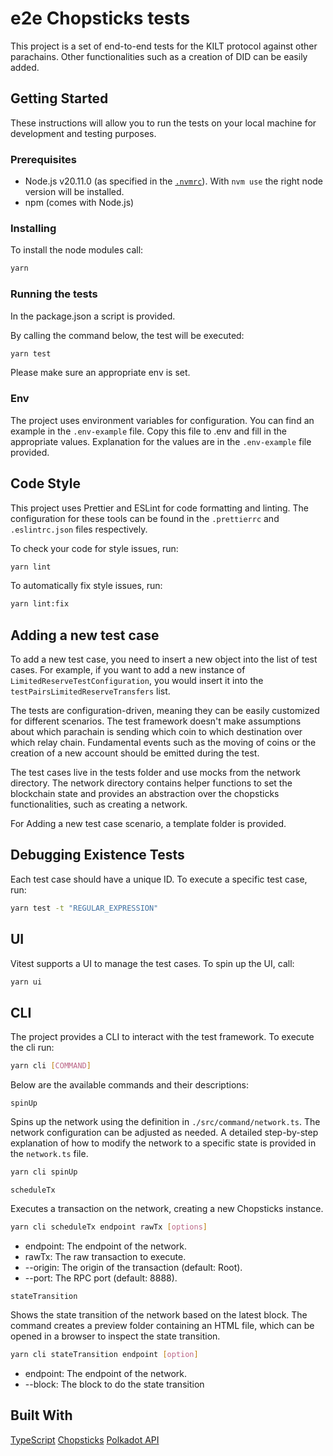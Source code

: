 # e2e Chopsticks tests

This project is a set of end-to-end tests for the KILT protocol against other parachains.
Other functionalities such as a creation of DID can be easily added.

## Getting Started

These instructions will allow you to run the tests on your local machine for development and testing purposes.

### Prerequisites

- Node.js v20.11.0 (as specified in the [`.nvmrc`](https://github.com/nvm-sh/nvm)). With `nvm use` the right node version will be installed.
- npm (comes with Node.js)

### Installing

To install the node modules call:

```sh
yarn 
```

### Running the tests

In the package.json a script is provided.

By calling the command below, the test will be executed:

```sh
yarn test 
```

Please make sure an appropriate env is set.

### Env

The project uses environment variables for configuration.
You can find an example in the `.env-example` file. Copy this file to
.env and fill in the appropriate values.
Explanation for the values are in the `.env-example` file provided.

## Code Style

This project uses Prettier and ESLint for code formatting and linting.
The configuration for these tools can be found in the `.prettierrc` and `.eslintrc.json` files respectively.

To check your code for style issues, run:

```sh
yarn lint
```

To automatically fix style issues, run:

```sh
yarn lint:fix
```

## Adding a new test case

To add a new test case, you need to insert a new object into the list of test cases.
For example, if you want to add a new instance of `LimitedReserveTestConfiguration`, you would insert it into the `testPairsLimitedReserveTransfers` list.

The tests are configuration-driven, meaning they can be easily customized for different scenarios.
The test framework doesn't make assumptions about which parachain is sending which coin to which destination over which relay chain.
Fundamental events such as the moving of coins or the creation of a new account should be emitted during the test.

The test cases live in the tests folder and use mocks from the network directory.
The network directory contains helper functions to set the blockchain state and provides an abstraction over the chopsticks functionalities, such as creating a network.

For Adding a new test case scenario, a template folder is provided.

## Debugging Existence Tests

Each test case should have a unique ID. To execute a specific test case, run:

```sh
yarn test -t "REGULAR_EXPRESSION"
```

## UI

Vitest supports a UI to manage the test cases. To spin up the UI, call:

```sh
yarn ui
```

## CLI

The project provides a CLI to interact with the test framework.
To execute the cli run:

```sh
yarn cli [COMMAND]
```

Below are the available commands and their descriptions:

`spinUp`

Spins up the network using the definition in `./src/command/network.ts`.
The network configuration can be adjusted as needed.
A detailed step-by-step explanation of how to modify the network to a specific state is provided in the `network.ts` file.

```sh
yarn cli spinUp
```

`scheduleTx`

Executes a transaction on the network, creating a new Chopsticks instance.

```sh
yarn cli scheduleTx endpoint rawTx [options]
```

- endpoint: The endpoint of the network.
- rawTx: The raw transaction to execute.
- --origin: The origin of the transaction (default: Root).
- --port: The RPC port (default: 8888).

`stateTransition`

Shows the state transition of the network based on the latest block.
The command creates a preview folder containing an HTML file, which can be opened in a browser to inspect the state transition.

```sh
yarn cli stateTransition endpoint [option]
```

- endpoint: The endpoint of the network.
- --block: The block to do the state transition

## Built With

[TypeScript](https://www.typescriptlang.org/)
[Chopsticks](https://github.com/AcalaNetwork/chopsticks)
[Polkadot API](https://github.com/polkadot-js/api)
